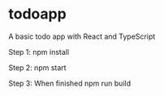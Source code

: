 # todoapp
A basic todo app with React and TypeScript

Step 1: 
npm install

 Step 2:
 npm start
 
 Step 3: 
 When finished npm run build
